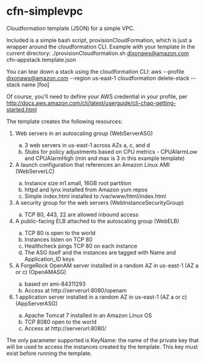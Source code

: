 # cfn-simplevpc
Cloudformation template (JSON) for a simple VPC.

Included is a simple bash script, provisionCloudFormation, which is just a wrapper around the cloudformation CLI.
Example with your template in the current directory:
    ./provisionCloudformation.sh dixonaws@amazon.com cfn-appstack.template.json

You can tear down a stack using the cloudformation CLI:
    aws --profile dixonaws@amazon.com --region us-east-1 cloudformation delete-stack --stack name [foo]

Of course, you'll need to define your AWS credential in your profile, per http://docs.aws.amazon.com/cli/latest/userguide/cli-chap-getting-started.html

The template creates the following resources:
<ol type="1">
<li>Web servers in an autoscaling group (WebServerASG)</li>
  <ol type="a">
  <li>3 web servers in us-east-1 across AZs a, c, and d</li>
  <li>Stubs for policy adjustments based on CPU metrics - CPUAlarmLow and CPUAlarmHigh (min and max is 3 in this example template)</li>
  </ol>
<li>A launch configuration that references an Amazon Linux AMI (WebServerLC)</li>
  <ol type="a">
    <li>Instance size m1.small, 16GB root partition</li>
    <li>httpd and lynx installed from Amazon yum repos</li>
    <li>Simple index.html installed to /var/www/html/index.html</li>
    </ol>
<li>A security group for the web servers (WebInstanceSecurityGroup)</li>
<ol type="a">
    <li>TCP 80, 443, 22 are allowed inbound access</li>
    </ol>
<li>A public-facing ELB attached to the autoscaling group (WebELB)</li>
<ol type="a">
    <li>TCP 80 is open to the world</li>
    <li>Instances listen on TCP 80</li>
    <li>Healthcheck pings TCP 80 on each instance</li>
    <li>The ASG itself and the instances are tagged with Name and Application_ID keys</li>
    </ol>
<li>A ForgeRock OpenAM server installed in a random AZ in us-east-1 (AZ a or c) (OpenAMASG)</li>
<ol type="a">
    <li>based on ami-84311293</li>
    <li>Access at http://serverurl:8080/openam</li>
    </ol>
<li>1 application server installed in a random AZ in us-east-1 (AZ a or c) (AppServerASG)</li>
<ol type="a">
<li>Apache Tomcat 7 installed in an Amazon Linux OS</li>
<li>TCP 8080 open to the world</li>
<li>Access at http://serverurl:8080/</li>
    </ol>
    </ol>

The only parameter supported is KeyName: the name of the private key that will be used to access the instances created by the template. This key must exist before running the template.
